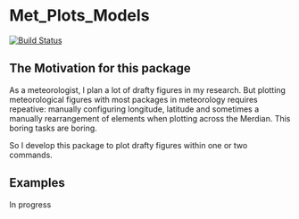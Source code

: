 # Met_Plots_Models

[![Build Status](https://travis-ci.org/zhujinxuan/Met_Plots_Models.jl.svg?branch=master)](https://travis-ci.org/zhujinxuan/Met_Plots_Models.jl)

## The Motivation for this package

As a meteorologist, I plan a lot of drafty figures in my research.  But plotting meteorological figures with most packages in meteorology requires repeative: manually configuring longitude, latitude and sometimes a manually rearrangement of elements when plotting across the Merdian.
This boring tasks are boring.

So I develop this package to plot drafty figures within one or two commands.


## Examples
In progress
